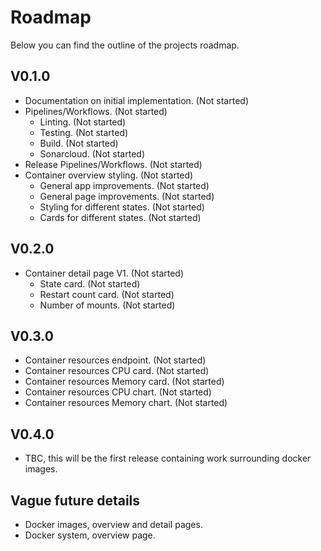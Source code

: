 # Roadmap

Below you can find the outline of the projects roadmap.

## V0.1.0

- Documentation on initial implementation. (Not started)
- Pipelines/Workflows. (Not started)
    - Linting. (Not started)
    - Testing. (Not started)
    - Build. (Not started)
    - Sonarcloud. (Not started)
- Release Pipelines/Workflows. (Not started)
- Container overview styling. (Not started)
    - General app improvements. (Not started)
    - General page improvements. (Not started)
    - Styling for different states. (Not started)
    - Cards for different states. (Not started)

## V0.2.0

- Container detail page V1. (Not started)
    - State card. (Not started)
    - Restart count card. (Not started)
    - Number of mounts. (Not started)

## V0.3.0

- Container resources endpoint. (Not started)
- Container resources CPU card. (Not started)
- Container resources Memory card. (Not started)
- Container resources CPU chart. (Not started)
- Container resources Memory chart. (Not started)

## V0.4.0

- TBC, this will be the first release containing work surrounding docker images.


## Vague future details

- Docker images, overview and detail pages.
- Docker system, overview page.
